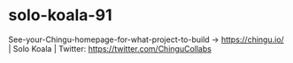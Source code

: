 # solo-koala-91
See-your-Chingu-homepage-for-what-project-to-build -> https://chingu.io/ | Solo Koala | Twitter: https://twitter.com/ChinguCollabs
